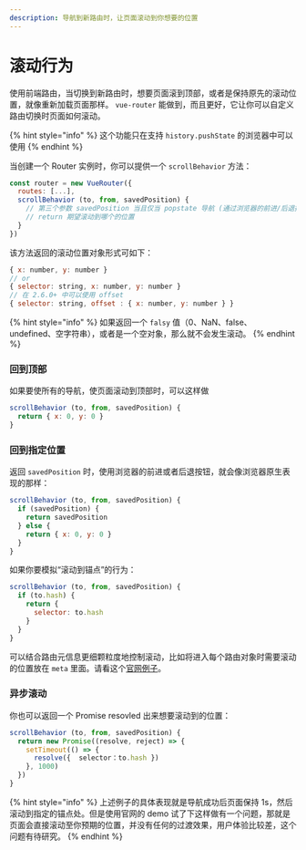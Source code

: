 ```yaml
---
description: 导航到新路由时，让页面滚动到你想要的位置
---
```


# 滚动行为

使用前端路由，当切换到新路由时，想要页面滚到顶部，或者是保持原先的滚动位置，就像重新加载页面那样。 `vue-router` 能做到，而且更好，它让你可以自定义路由切换时页面如何滚动。

{% hint style="info" %}
这个功能只在支持 `history.pushState` 的浏览器中可以使用
{% endhint %}

当创建一个 Router 实例时，你可以提供一个 `scrollBehavior` 方法：

```javascript
const router = new VueRouter({
  routes: [...],
  scrollBehavior (to, from, savedPosition) {
    // 第三个参数 savedPosition 当且仅当 popstate 导航 (通过浏览器的前进/后退按钮触发) 时才可用
    // return 期望滚动到哪个的位置
  }
})
```

该方法返回的滚动位置对象形式可如下：

```javascript
{ x: number, y: number }
// or
{ selector: string, x: number, y: number }
// 在 2.6.0+ 中可以使用 offset
{ selector: string, offset : { x: number, y: number } }
```

{% hint style="info" %}
如果返回一个 `falsy` 值（0、NaN、false、undefined、空字符串），或者是一个空对象，那么就不会发生滚动。
{% endhint %}

### 回到顶部

如果要使所有的导航，使页面滚动到顶部时，可以这样做

```javascript
scrollBehavior (to, from, savedPosition) {
  return { x: 0, y: 0 }
}
```

### 回到指定位置

返回 `savedPosition` 时，使用浏览器的前进或者后退按钮，就会像浏览器原生表现的那样：

```javascript
scrollBehavior (to, from, savedPosition) {
  if (savedPosition) {
    return savedPosition
  } else {
    return { x: 0, y: 0 }
  }
}
```

如果你要模拟“滚动到锚点”的行为：

```javascript
scrollBehavior (to, from, savedPosition) {
  if (to.hash) {
    return {
      selector: to.hash
    }
  }
}
```

可以结合路由元信息更细颗粒度地控制滚动，比如将进入每个路由对象时需要滚动的位置放在 `meta` 里面。请看这个[官网例子](https://github.com/vuejs/vue-router/blob/next/examples/scroll-behavior/app.js)。

### 异步滚动

你也可以返回一个 Promise resovled  出来想要滚动到的位置：

```javascript
scrollBehavior (to, from, savedPosition) {
  return new Promise((resolve, reject) => {
    setTimeout(() => {
      resolve({  selector：to.hash })
    }, 1000)
  })
}
```

{% hint style="info" %}
上述例子的具体表现就是导航成功后页面保持 1s，然后滚动到指定的锚点处。但是使用官网的 demo 试了下这样做有一个问题，那就是页面会直接滚动至你预期的位置，并没有任何的过渡效果，用户体验比较差，这个问题有待研究。
{% endhint %}



